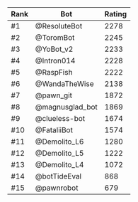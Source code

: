 Rank|Bot|Rating
---|---|---
#1|@ResoluteBot|2278
#2|@ToromBot|2245
#3|@YoBot_v2|2233
#4|@Intron014|2228
#5|@RaspFish|2222
#6|@WandaTheWise|2138
#7|@pawn_git|1872
#8|@magnusglad_bot|1869
#9|@clueless-bot|1674
#10|@FataliiBot|1574
#11|@Demolito_L6|1280
#12|@Demolito_L5|1222
#13|@Demolito_L4|1072
#14|@botTideEval|868
#15|@pawnrobot|679
